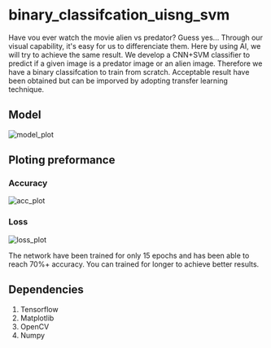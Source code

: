 # binary_classifcation_uisng_svm
Have vou ever watch the movie alien vs predator? Guess yes... Through our visual capability, it's easy for us to differenciate them. Here by using AI, we will try to achieve the same result. We develop a CNN+SVM classifier to predict if a given image is a predator image or an alien image. Therefore we have a binary classifcation to train from scratch. Acceptable result have been obtained but can be imporved by adopting transfer learning technique.

## Model
![model_plot](https://user-images.githubusercontent.com/48753146/155255846-c545c642-13b6-48c6-8c50-44c12065ca90.png)

## Ploting preformance
### Accuracy
![acc_plot](https://user-images.githubusercontent.com/48753146/155255928-be569c2e-e2d2-40f9-80ae-14addd399493.png)

### Loss
![loss_plot](https://user-images.githubusercontent.com/48753146/155255932-b5fc3545-78bb-4f2c-8b62-fdd51fa251cb.png)

The network have been trained for only 15 epochs and has been able to reach 70%+ accuracy. You can trained for longer to achieve better results. 

## Dependencies
1. Tensorflow
2. Matplotlib
3. OpenCV
4. Numpy
